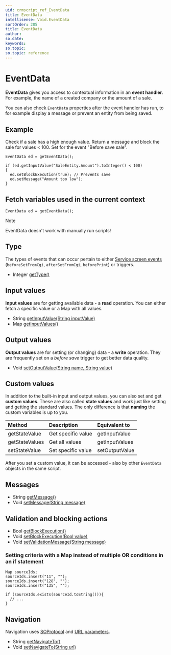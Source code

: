 ```yaml
---
uid: crmscript_ref_EventData
title: EventData
intellisense: Void.EventData
sortOrder: 285
title: EventData
author:
so.date:
keywords:
so.topic:
so.topic: reference
---
```


# EventData

**EventData** gives you access to contextual information in an **event handler**. For example, the name of a created company or the amount of a sale.

You can also check `EventData` properties after the event handler has run, to for example display a message or prevent an entity from being saved.

## Example

Check if a sale has a high enough value. Return a message and block the sale for values < 100. Set for the event "Before save sale".

```crmscript
EventData ed = getEventData();

if (ed.getInputValue("SaleEntity.Amount").toInteger() < 100)
{
  ed.setBlockExecution(true); // Prevents save
  ed.setMessage("Amount too low");
}
```

## Fetch variables used in the current context

```crmscript
EventData ed = getEventData();
```

> [!NOTE]
> EventData doesn't work with manually run scripts!

## Type

The types of events that can occur pertain to either [Service screen events][1] (`beforeSetFromCgi`, `afterSetFromCgi`, `beforePrint`) or triggers.

* Integer [getType()][4]

## Input values

**Input values** are for getting available data - a **read** operation. You can either fetch a specific value or a Map with all values.

* String [getInputValue(String inputValue)][5]
* Map [getInputValues()][6]

## Output values

**Output values** are for setting (or changing) data - a **write** operation. They are frequently set on a  *before save* trigger to get better data quality.

* Void [setOutputValue(String name, String value)][7]

## Custom values

In addition to the built-in input and output values, you can also set and get **custom values**. These are also called **state values** and work just like setting and getting the standard values. The only difference is that **naming** the custom variables is up to you.

| Method         | Description        | Equivalent to  |
|:---------------|:-------------------|:---------------|
| getStateValue  | Get specific value | getInputValue  |
| getStateValues | Get all values     | getInputValues |
| setStateValue  | Set specific value | setOutputValue |

After you set a custom value, it can be accessed - also by other `EventData` objects in the same script.

## Messages

* String [getMessage()][8]
* Void [setMessage(String message)][9]

## Validation and blocking actions

* Bool [getBlockExecution()][10]
* Void [setBlockExecution(Bool value)][11]
* Void [setValidationMessage(String message)][12]

### Setting criteria with a Map instead of multiple OR conditions in an if statement

```crmscript
Map sourceIds;
sourceIds.insert("11", "");
sourceIds.insert("128", "");
sourceIds.insert("135", "");

if (sourceIds.exists(sourceId.toString())){
  // ...
}
```

## Navigation

Navigation uses [SOProtocol][2] and [URL parameters][3].

* String [getNavigateTo()][13]
* Void [setNavigateTo(String url)][14]
<!-- Referenced links -->
[1]: ../../../../../user-interface/docs/service-ui/screen-events.md
[2]: ../../../../../user-interface/docs/soprotocol/index.md
[3]: ../../../../../user-interface/docs/service-ui/url-parameters.md
[4]: gettype.md
[5]: getinputvalue.md
[6]: getinputvalues.md
[7]: setoutputvalue.md
[8]: getmessage.md
[9]: setmessage.md
[10]: getblockexecution.md
[11]: setblockexecution.md
[12]: setvalidationmessage.md
[13]: getnavigateto.md
[14]: setnavigateto.md
